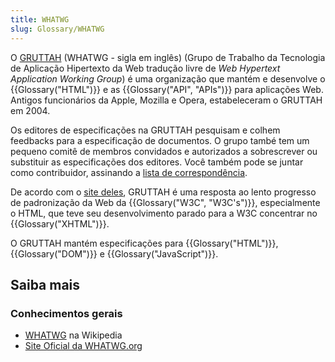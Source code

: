 ```yaml
---
title: WHATWG
slug: Glossary/WHATWG
---
```


O [GRUTTAH](https://whatwg.org/) (WHATWG - sigla em inglês) (Grupo de Trabalho da Tecnologia de Aplicação Hipertexto da Web tradução livre de _Web Hypertext Application Working Group_) é uma organização que mantém e desenvolve o {{Glossary("HTML")}} e as {{Glossary("API", "APIs")}} para aplicações Web. Antigos funcionários da Apple, Mozilla e Opera, estabeleceram o GRUTTAH em 2004.

Os editores de especificações na GRUTTAH pesquisam e colhem feedbacks para a especificação de documentos. O grupo també tem um pequeno comitê de membros convidados e autorizados a sobrescrever ou substituir as especificações dos editores.
Você também pode se juntar como contribuidor, assinando a [lista de correspondência](https://whatwg.org/mailing-list).

De acordo com o [site deles](https://wiki.whatwg.org/wiki/FAQ#What_is_the_WHATWG.3F), GRUTTAH é uma resposta ao lento progresso de padronização da Web da {{Glossary("W3C", "W3C's")}}, especialmente o HTML, que teve seu desenvolvimento parado para a W3C concentrar no {{Glossary("XHTML")}}.

O GRUTTAH mantém especificações para {{Glossary("HTML")}}, {{Glossary("DOM")}} e {{Glossary("JavaScript")}}.

## Saiba mais

### Conhecimentos gerais

- [WHATWG](https://pt.wikipedia.org/wiki/WHATWG) na Wikipedia
- [Site Oficial da WHATWG.org](http://wiki.whatwg.org/)
